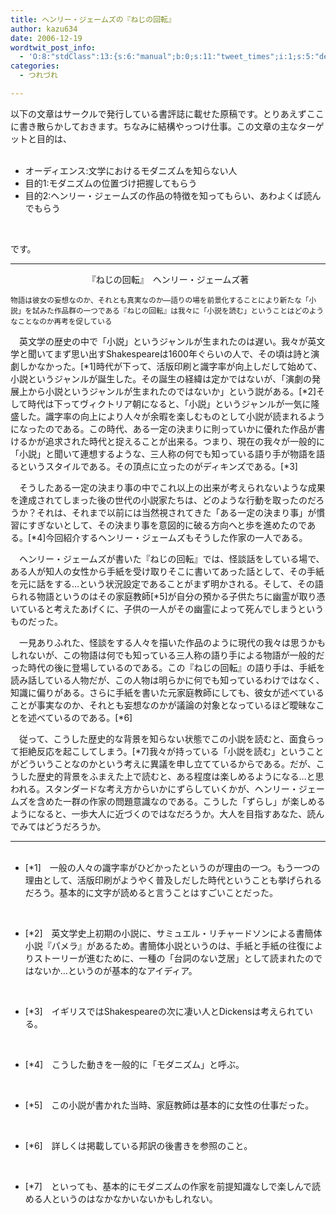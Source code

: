 ```yaml
---
title: ヘンリー・ジェームズの『ねじの回転』
author: kazu634
date: 2006-12-19
wordtwit_post_info:
  - 'O:8:"stdClass":13:{s:6:"manual";b:0;s:11:"tweet_times";i:1;s:5:"delay";i:0;s:7:"enabled";i:1;s:10:"separation";s:2:"60";s:7:"version";s:3:"3.7";s:14:"tweet_template";b:0;s:6:"status";i:2;s:6:"result";a:0:{}s:13:"tweet_counter";i:2;s:13:"tweet_log_ids";a:1:{i:0;i:2691;}s:9:"hash_tags";a:0:{}s:8:"accounts";a:1:{i:0;s:7:"kazu634";}}'
categories:
  - つれづれ

---
```

<div class="section">
<p>
    以下の文章はサークルで発行している書評誌に載せた原稿です。とりあえずここに書き散らかしておきます。ちなみに結構やっつけ仕事。この文章の主なターゲットと目的は、&#160;&#160; &#160;
</p>
  
<ul>
    &#160;&#160; &#160;&#160;&#160;&#160; 
    
<li>
      オーディエンス:文学におけるモダニズムを知らない人&#160;&#160; &#160;&#160;&#160;&#160;
</li>
<li>
      目的1:モダニズムの位置づけ把握してもらう&#160;&#160; &#160;&#160;&#160;&#160;
</li>
<li>
      目的2:ヘンリー・ジェームズの作品の特徴を知ってもらい、あわよくば読んでもらう
</li>
<p>
      &#160;&#160; &#160;</ul> 
      
<p>
        です。
</p>
      
<hr />
      
<center>
        『ねじの回転』　ヘンリー・ジェームズ著
</center>
      
<p>
<small>物語は彼女の妄想なのか、それとも真実なのか―語りの場を前景化することにより新たな「小説」を試みた作品群の一つである『ねじの回転』は我々に「小説を読む」ということはどのようなことなのか再考を促している</small>
</p>
      
<p>
        　英文学の歴史の中で「小説」というジャンルが生まれたのは遅い。我々が英文学と聞いてまず思い出すShakespeareは1600年ぐらいの人で、その頃は詩と演劇しかなかった。[*1]時代が下って、活版印刷と識字率が向上しだして始めて、小説というジャンルが誕生した。その誕生の経緯は定かではないが、「演劇の発展上から小説というジャンルが生まれたのではないか」という説がある。[*2]そして時代は下ってヴィクトリア朝になると、「小説」というジャンルが一気に隆盛した。識字率の向上により人々が余暇を楽しむものとして小説が読まれるようになったのである。この時代、ある一定の決まりに則っていかに優れた作品が書けるかが追求された時代と捉えることが出来る。つまり、現在の我々が一般的に「小説」と聞いて連想するような、三人称の何でも知っている語り手が物語を語るというスタイルである。その頂点に立ったのがディキンズである。[*3]
</p>
      
<p>
        　そうしたある一定の決まり事の中でこれ以上の出来が考えられないような成果を達成されてしまった後の世代の小説家たちは、どのような行動を取ったのだろうか？それは、それまで以前には当然視されてきた「ある一定の決まり事」が慣習にすぎないとして、その決まり事を意図的に破る方向へと歩を進めたのである。[*4]今回紹介するヘンリー・ジェームズもそうした作家の一人である。
</p>
      
<p>
        　ヘンリー・ジェームズが書いた『ねじの回転』では、怪談話をしている場で、ある人が知人の女性から手紙を受け取りそこに書いてあった話として、その手紙を元に話をする…という状況設定であることがまず明かされる。そして、その語られる物語というのはその家庭教師[*5]が自分の預かる子供たちに幽霊が取り憑いていると考えたあげくに、子供の一人がその幽霊によって死んでしまうというものだった。
</p>
      
<p>
        　一見ありふれた、怪談をする人々を描いた作品のように現代の我々は思うかもしれないが、この物語は何でも知っている三人称の語り手による物語が一般的だった時代の後に登場しているのである。この『ねじの回転』の語り手は、手紙を読み話している人物だが、この人物は明らかに何でも知っているわけではなく、知識に偏りがある。さらに手紙を書いた元家庭教師にしても、彼女が述べていることが事実なのか、それとも妄想なのかが議論の対象となっているほど曖昧なことを述べているのである。[*6]
</p>
      
<p>
        　従って、こうした歴史的な背景を知らない状態でこの小説を読むと、面食らって拒絶反応を起こしてしまう。[*7]我々が持っている「小説を読む」ということがどういうことなのかという考えに異議を申し立てているからである。だが、こうした歴史的背景をふまえた上で読むと、ある程度は楽しめるようになる…と思われる。スタンダードな考え方からいかにずらしていくかが、ヘンリー・ジェームズを含めた一群の作家の問題意識なのである。こうした「ずらし」が楽しめるようになると、一歩大人に近づくのではなだろうか。大人を目指すあなた、読んでみてはどうだろうか。
</p>
      
<hr />
      
<ul>
        &#160;&#160; &#160; 
        
<li>
          [*1]　一般の人々の識字率がひどかったというのが理由の一つ。もう一つの理由として、活版印刷がようやく普及しだした時代ということも挙げられるだろう。基本的に文字が読めると言うことはすごいことだった。
</li>
<p>
          &#160;&#160; &#160; 
          
<li>
            [*2]　英文学史上初期の小説に、サミュエル・リチャードソンによる書簡体小説『パメラ』があるため。書簡体小説というのは、手紙と手紙の往復によりストーリーが進むために、一種の「台詞のない芝居」として読まれたのではないか…というのが基本的なアイディア。
</li>
<p>
            &#160;&#160; &#160; 
            
<li>
              [*3]　イギリスではShakespeareの次に凄い人とDickensは考えられている。
</li>
<p>
              &#160;&#160; &#160; 
              
<li>
                [*4]　こうした動きを一般的に「モダニズム」と呼ぶ。
</li>
<p>
                &#160;&#160; &#160; 
                
<li>
                  [*5]　この小説が書かれた当時、家庭教師は基本的に女性の仕事だった。
</li>
<p>
                  &#160;&#160; &#160; 
                  
<li>
                    [*6]　詳しくは掲載している邦訳の後書きを参照のこと。
</li>
<p>
                    &#160;&#160; &#160; 
                    
<li>
                      [*7]　といっても、基本的にモダニズムの作家を前提知識なしで楽しんで読める人というのはなかなかいないかもしれない。
</li></ul> </div>
